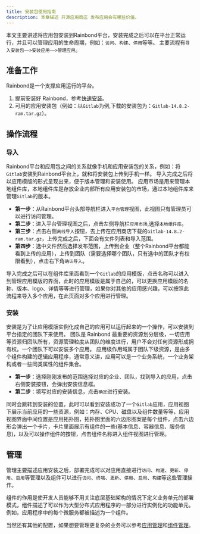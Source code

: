 ```yaml
---
title: 安装包使用指南
description: 本章描述 开源应用商店 发布应用会有哪些价值。
---
```


本文主要讲述将应用包安装到Rainbond平台，安装完成之后可以在平台正常运行，并且可以管理应用的生命周期，例如：`访问`、`构建`、`停用`等等。
主要流程有`导入安装包——>安装应用——>管理应用`。

## 准备工作
Rainbond是一个支撑应用运行的平台。
1. 提前安装好 Rainbond，参考[快速安装](http://localhost:3000/docs/quick-start/quick-install)。
2. 可用的应用安装包（例如：以`Gitlab`为例,下载的安装包为：`Gitlab-14.8.2-ram.tar.gz`）。 

## 操作流程
### 导入

Rainbond平台和应用包之间的关系就像手机和应用安装包的关系，例如：将`Gitlab`安装到Rainbond平台上，就和将安装包上传到手机一样。
导入完成之后将以应用模版的形式呈现出来，便于版本管理和安装使用。
应用市场是用来管理本地组件库，本地组件库是存放企业内部所有应用安装包的市场，通过本地组件库来管理`Gitlab`的版本。

  - **第一步**：从Rainbond平台头部导航栏进入`平台管理`视图，此视图只有管理员可以进行访问管理。
  - **第二步**：进入平台管理视图之后，点击左侧导航栏`应用市场`,选择`本地组件库`。
  - **第三步**：点击右侧`离线导入`按钮，去上传在应用商店下载的`Gitlab-14.8.2-ram.tar.gz`，上传完成之后，下面会有文件列表和导入范围。
  - **第四步**：选中文件然后选择发布范围，上传到企业（整个Rainbond平台都能看到上传的应用），上传到团队（需要选择哪个团队，只有选中的团队才有权限看到），点击右下角`确认导入`。

导入完成之后可以在组件库里面看到一个`Gitlab`的应用模版，点击名称可以进入到管理应用模版的界面，此时的应用模版是属于自己的，可以更换应用模版的名称、版本、logo、详情等等进行管理，如果你对其他的应用感兴趣，可以按照此流程来导入多个应用，在此页面对多个应用进行管理。

### 安装

安装是为了让应用模版实例化成自己的应用可以运行起来的一个操作，可以安装到平台指定的团队下来使用。
团队是 Rainbond 最重要的资源划分层级，一切应用等资源归团队所有，资源管理粒度从团队的维度进行，用户不会对任何资源形成拥有权。一个团队下可以安装多个应用。
应用级作用域属于团队下级资源，是由多个组件构建的逻辑应用程序，通常意义讲，应用可以是一个业务系统，一个业务架构或者一些同类属性的组件集合。

  - **第一步**：选择刚刚发布的范围选择对应的企业、团队，找到导入的应用，点击右侧安装按钮，会弹出安装信息框。
  - **第二步**：填写对应的安装信息，点击`确定`进行安装。
  
同时会跳转到安装的位置，此时可以看到安装成功了一个`Gitlab`应用，应用视图下展示当前应用的一些资源，例如：内存、CPU、磁盘以及组件数量等等，应用视图界面中间位置是应用拓扑图，拓扑图里面的六边形图案是每个组件，点击六边形会弹出一个卡片，卡片里面展示有组件的一些(基本信息、容器信息、服务信息)，以及可以操作组件的按钮，点击组件名称进入组件视图进行管理。

## 管理
管理主要描述应用安装之后，部署完成可以对应用直接进行`访问`、`构建`、`更新`、`停用`、`启用`等管理以及组件可以进行`访问`、`终端`、`更新`、`停用`、`启用`、`构建`等这些管理操作。

组件的作用是使开发人员能够不用关注底层基础架构的情况下定义业务单元的部署模式，组件描述了可以作为大型分布式应用程序的一部分进行实例化的功能单元。例如，应用程序中的每个微服务都被描述为一个组件。

当然还有其他的配置，如果想要管理更复杂的业务可以参考[应用管理](http://localhost:3000/docs/use-manual/app-manage/)和[组件管理](http://localhost:3000/docs/use-manual/component-manage/)。

